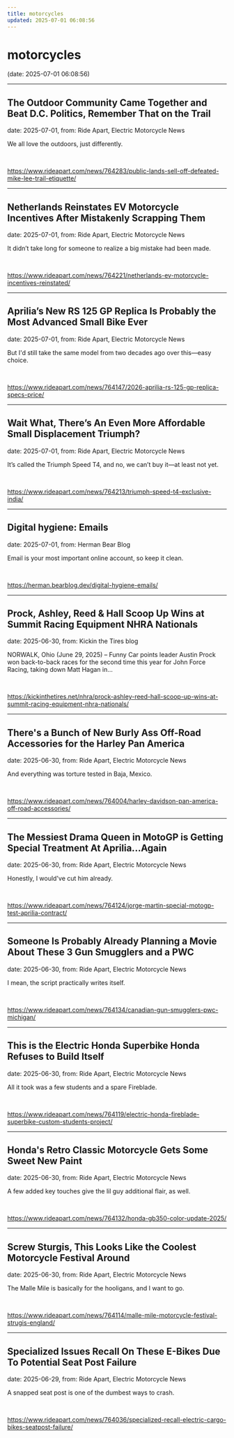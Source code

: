 ```yaml
---
title: motorcycles
updated: 2025-07-01 06:08:56
---
```


# motorcycles

(date: 2025-07-01 06:08:56)

---

## The Outdoor Community Came Together and Beat D.C. Politics, Remember That on the Trail

date: 2025-07-01, from: Ride Apart, Electric Motorcycle News

We all love the outdoors, just differently.  

<br> 

<https://www.rideapart.com/news/764283/public-lands-sell-off-defeated-mike-lee-trail-etiquette/>

---

## Netherlands Reinstates EV Motorcycle Incentives After Mistakenly Scrapping Them

date: 2025-07-01, from: Ride Apart, Electric Motorcycle News

It didn’t take long for someone to realize a big mistake had been made. 
 

<br> 

<https://www.rideapart.com/news/764221/netherlands-ev-motorcycle-incentives-reinstated/>

---

## Aprilia’s New RS 125 GP Replica Is Probably the Most Advanced Small Bike Ever

date: 2025-07-01, from: Ride Apart, Electric Motorcycle News

But I'd still take the same model from two decades ago over this—easy choice. 

<br> 

<https://www.rideapart.com/news/764147/2026-aprilia-rs-125-gp-replica-specs-price/>

---

## Wait What, There’s An Even More Affordable Small Displacement Triumph?

date: 2025-07-01, from: Ride Apart, Electric Motorcycle News

It’s called the Triumph Speed T4, and no, we can’t buy it—at least not yet. 
 

<br> 

<https://www.rideapart.com/news/764213/triumph-speed-t4-exclusive-india/>

---

## Digital hygiene: Emails

date: 2025-07-01, from: Herman Bear Blog

Email is your most important online account, so keep it clean. 

<br> 

<https://herman.bearblog.dev/digital-hygiene-emails/>

---

## Prock, Ashley, Reed & Hall Scoop Up Wins at Summit Racing Equipment NHRA Nationals

date: 2025-06-30, from: Kickin the Tires blog

NORWALK, Ohio (June 29, 2025) – Funny Car points leader Austin Prock won back-to-back races for the second time this year for John Force Racing, taking down Matt Hagan in&#8230;  

<br> 

<https://kickinthetires.net/nhra/prock-ashley-reed-hall-scoop-up-wins-at-summit-racing-equipment-nhra-nationals/>

---

## There's a Bunch of New Burly Ass Off-Road Accessories for the Harley Pan America

date: 2025-06-30, from: Ride Apart, Electric Motorcycle News

And everything was torture tested in Baja, Mexico. 

<br> 

<https://www.rideapart.com/news/764004/harley-davidson-pan-america-off-road-accessories/>

---

## The Messiest Drama Queen in MotoGP is Getting Special Treatment At Aprilia...Again

date: 2025-06-30, from: Ride Apart, Electric Motorcycle News

Honestly, I would've cut him already.  

<br> 

<https://www.rideapart.com/news/764124/jorge-martin-special-motogp-test-aprilia-contract/>

---

## Someone Is Probably Already Planning a Movie About These 3 Gun Smugglers and a PWC

date: 2025-06-30, from: Ride Apart, Electric Motorcycle News

I mean, the script practically writes itself. 

<br> 

<https://www.rideapart.com/news/764134/canadian-gun-smugglers-pwc-michigan/>

---

## This is the Electric Honda Superbike Honda Refuses to Build Itself

date: 2025-06-30, from: Ride Apart, Electric Motorcycle News

All it took was a few students and a spare Fireblade.  

<br> 

<https://www.rideapart.com/news/764119/electric-honda-fireblade-superbike-custom-students-project/>

---

## Honda's Retro Classic Motorcycle Gets Some Sweet New Paint

date: 2025-06-30, from: Ride Apart, Electric Motorcycle News

A few added key touches give the lil guy additional flair, as well. 

<br> 

<https://www.rideapart.com/news/764132/honda-gb350-color-update-2025/>

---

## Screw Sturgis, This Looks Like the Coolest Motorcycle Festival Around

date: 2025-06-30, from: Ride Apart, Electric Motorcycle News

The Malle Mile is basically for the hooligans, and I want to go.  

<br> 

<https://www.rideapart.com/news/764114/malle-mile-motorcycle-festival-strugis-england/>

---

## Specialized Issues Recall On These E-Bikes Due To Potential Seat Post Failure

date: 2025-06-29, from: Ride Apart, Electric Motorcycle News

A snapped seat post is one of the dumbest ways to crash. 
 

<br> 

<https://www.rideapart.com/news/764036/specialized-recall-electric-cargo-bikes-seatpost-failure/>

